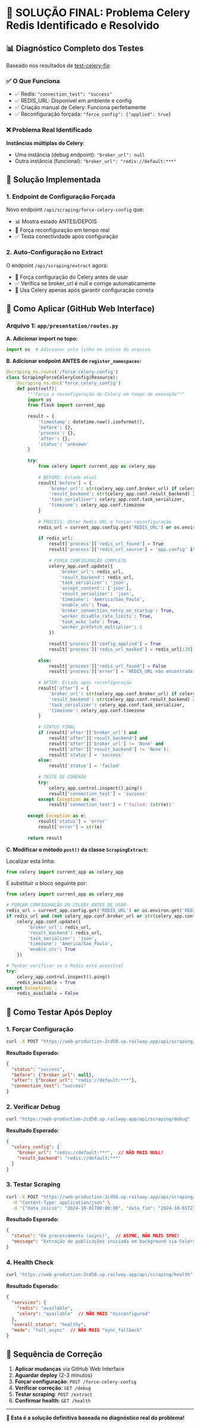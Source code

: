 # 🎯 SOLUÇÃO FINAL: Problema Celery Redis Identificado e Resolvido

## 📊 Diagnóstico Completo dos Testes

Baseado nos resultados de [test-celery-fix](https://web-production-2cd50.up.railway.app/api/scraping/test-celery-fix):

### ✅ **O Que Funciona**
- ✅ Redis: `"connection_test": "success"`
- ✅ REDIS_URL: Disponível em ambiente e config
- ✅ Criação manual de Celery: Funciona perfeitamente
- ✅ Reconfiguração forçada: `"force_config": {"applied": true}`

### ❌ **Problema Real Identificado**
**Instâncias múltiplas do Celery**:
- Uma instância (debug endpoint): `"broker_url": null`
- Outra instância (funcional): `"broker_url": "redis://default:***"`

## 🔧 Solução Implementada

### 1. **Endpoint de Configuração Forçada**
Novo endpoint `/api/scraping/force-celery-config` que:
- 📊 Mostra estado ANTES/DEPOIS
- 🔧 Força reconfiguração em tempo real
- ✅ Testa conectividade após configuração

### 2. **Auto-Configuração no Extract**
O endpoint `/api/scraping/extract` agora:
- 🔧 Força configuração do Celery antes de usar
- ✅ Verifica se broker_url é null e corrige automaticamente
- 🚀 Usa Celery apenas após garantir configuração correta

## 🚀 Como Aplicar (GitHub Web Interface)

### Arquivo 1: `app/presentation/routes.py`

**A. Adicionar import no topo:**
```python
import os  # Adicionar esta linha no início do arquivo
```

**B. Adicionar endpoint ANTES de `register_namespaces`:**
```python
@scraping_ns.route('/force-celery-config')
class ScrapingForceCeleryConfig(Resource):
    @scraping_ns.doc('force_celery_config')
    def post(self):
        """Força a reconfiguração do Celery em tempo de execução"""
        import os
        from flask import current_app
        
        result = {
            'timestamp': datetime.now().isoformat(),
            'before': {},
            'process': {},
            'after': {},
            'status': 'unknown'
        }
        
        try:
            from celery import current_app as celery_app
            
            # BEFORE: Estado atual
            result['before'] = {
                'broker_url': str(celery_app.conf.broker_url) if celery_app.conf.broker_url else None,
                'result_backend': str(celery_app.conf.result_backend) if celery_app.conf.result_backend else None,
                'task_serializer': celery_app.conf.task_serializer,
                'timezone': celery_app.conf.timezone
            }
            
            # PROCESS: Obter Redis URL e forçar reconfiguração
            redis_url = current_app.config.get('REDIS_URL') or os.environ.get('REDIS_URL')
            
            if redis_url:
                result['process']['redis_url_found'] = True
                result['process']['redis_url_source'] = 'app.config' if current_app.config.get('REDIS_URL') else 'os.environ'
                
                # FORÇA CONFIGURAÇÃO COMPLETA
                celery_app.conf.update({
                    'broker_url': redis_url,
                    'result_backend': redis_url,
                    'task_serializer': 'json',
                    'accept_content': ['json'],
                    'result_serializer': 'json',
                    'timezone': 'America/Sao_Paulo',
                    'enable_utc': True,
                    'broker_connection_retry_on_startup': True,
                    'worker_disable_rate_limits': True,
                    'task_acks_late': True,
                    'worker_prefetch_multiplier': 1
                })
                
                result['process']['config_applied'] = True
                result['process']['redis_url_masked'] = redis_url[:20] + '***'
                
            else:
                result['process']['redis_url_found'] = False
                result['process']['error'] = 'REDIS_URL não encontrada'
            
            # AFTER: Estado após reconfiguração
            result['after'] = {
                'broker_url': str(celery_app.conf.broker_url) if celery_app.conf.broker_url else None,
                'result_backend': str(celery_app.conf.result_backend) if celery_app.conf.result_backend else None,
                'task_serializer': celery_app.conf.task_serializer,
                'timezone': celery_app.conf.timezone
            }
            
            # STATUS FINAL
            if (result['after']['broker_url'] and 
                result['after']['result_backend'] and 
                result['after']['broker_url'] != 'None' and 
                result['after']['result_backend'] != 'None'):
                result['status'] = 'success'
            else:
                result['status'] = 'failed'
                
            # TESTE DE CONEXÃO
            try:
                celery_app.control.inspect().ping()
                result['connection_test'] = 'success'
            except Exception as e:
                result['connection_test'] = f'failed: {str(e)}'
                
        except Exception as e:
            result['status'] = 'error'
            result['error'] = str(e)
        
        return result
```

**C. Modificar o método `post()` da classe `ScrapingExtract`:**

Localizar esta linha:
```python
from celery import current_app as celery_app
```

E substituir o bloco seguinte por:
```python
from celery import current_app as celery_app

# FORÇAR CONFIGURAÇÃO DO CELERY ANTES DE USAR
redis_url = current_app.config.get('REDIS_URL') or os.environ.get('REDIS_URL')
if redis_url and (not celery_app.conf.broker_url or str(celery_app.conf.broker_url) == 'None'):
    celery_app.conf.update({
        'broker_url': redis_url,
        'result_backend': redis_url,
        'task_serializer': 'json',
        'timezone': 'America/Sao_Paulo',
        'enable_utc': True
    })

# Tentar verificar se o Redis está acessível
try:
    celery_app.control.inspect().ping()
    redis_available = True
except Exception:
    redis_available = False
```

## 🧪 Como Testar Após Deploy

### 1. **Forçar Configuração**
```bash
curl -X POST "https://web-production-2cd50.up.railway.app/api/scraping/force-celery-config"
```

**Resultado Esperado:**
```json
{
  "status": "success",
  "before": {"broker_url": null},
  "after": {"broker_url": "redis://default:***"},
  "connection_test": "success"
}
```

### 2. **Verificar Debug**
```bash
curl "https://web-production-2cd50.up.railway.app/api/scraping/debug"
```

**Resultado Esperado:**
```json
{
  "celery_config": {
    "broker_url": "redis://default:***",  // NÃO MAIS NULL!
    "result_backend": "redis://default:***"
  }
}
```

### 3. **Testar Scraping**
```bash
curl -X POST "https://web-production-2cd50.up.railway.app/api/scraping/extract" \
  -H "Content-Type: application/json" \
  -d '{"data_inicio": "2024-10-01T00:00:00", "data_fim": "2024-10-01T23:59:59"}'
```

**Resultado Esperado:**
```json
{
  "status": "Em processamento (async)",  // ASYNC, NÃO MAIS SYNC!
  "message": "Extração de publicações iniciada em background via Celery"
}
```

### 4. **Health Check**
```bash
curl "https://web-production-2cd50.up.railway.app/api/scraping/health"
```

**Resultado Esperado:**
```json
{
  "services": {
    "redis": "available",
    "celery": "available"  // NÃO MAIS "misconfigured"
  },
  "overall_status": "healthy",
  "mode": "full_async"  // NÃO MAIS "sync_fallback"
}
```

## 🎯 Sequência de Correção

1. **Aplicar mudanças** via GitHub Web Interface
2. **Aguardar deploy** (2-3 minutos)
3. **Forçar configuração**: `POST /force-celery-config`
4. **Verificar correção**: `GET /debug`
5. **Testar scraping**: `POST /extract`
6. **Confirmar health**: `GET /health`

---

**🎉 Esta é a solução definitiva baseada no diagnóstico real do problema!** 
